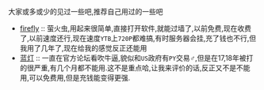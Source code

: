 大家或多或少的见过一些吧,推荐自己用过的一些吧
- [firefly](https://github.com/yinghuocho/firefly-proxy) :: 萤火虫,用起来很简单,直接打开软件,就能过墙了,以前免费,现在收费了,以前速度还行,现在速度`YTB`上`720P`都难搞,有时服务器会挂,充了钱也不行,但我用了几年了,现在给我的感觉反正还能用
- [蓝灯](https://github.com/getlantern/lantern) :: 一直在官方论坛看吹牛逼,貌似和`US`政府有`PY`交易♂,但是在17,18年被打的很严重,有几个月都不能用.这不是重点哈,让我来评价的话,反正又不是不能用,可以免费用,但是充钱能变得更强.
